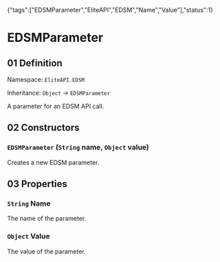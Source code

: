 {"tags":["EDSMParameter","EliteAPI","EDSM","Name","Value"],"status":1}

# EDSMParameter

## 01 Definition

Namespace: `EliteAPI.EDSM`

Inheritance: `Object` → `EDSMParameter`



A parameter for an EDSM API call.



## 02 Constructors

### `EDSMParameter` (`String` name, `Object` value)



Creates a new EDSM parameter.



## 03 Properties

### `String` Name



The name of the parameter.



### `Object` Value



The value of the parameter.



